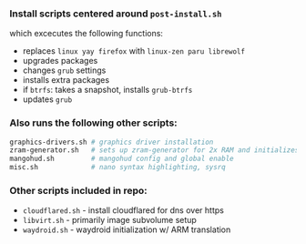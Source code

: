 ### Install scripts centered around `post-install.sh`
which excecutes the following functions:
* replaces `linux yay firefox` with `linux-zen paru librewolf`
* upgrades packages
* changes `grub` settings
* installs extra packages
* if `btrfs`: takes a snapshot, installs `grub-btrfs`
* updates `grub`

### Also runs the following other scripts:
``` bash
graphics-drivers.sh # graphics driver installation
zram-generator.sh   # sets up zram-generator for 2x RAM and initializes it
mangohud.sh         # mangohud config and global enable
misc.sh             # nano syntax highlighting, sysrq
```

### Other scripts included in repo:
* `cloudflared.sh` - install cloudflared for dns over https
* `libvirt.sh` - primarily image subvolume setup
* `waydroid.sh` - waydroid initialization w/ ARM translation
